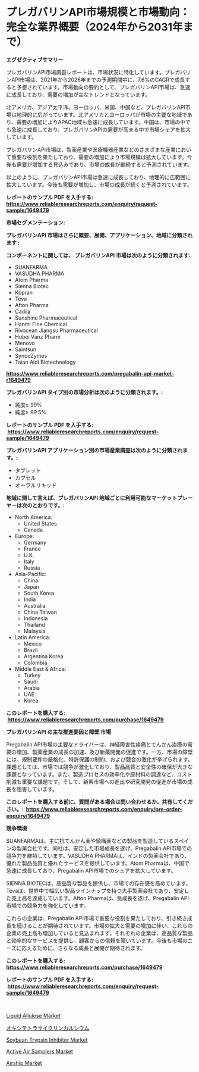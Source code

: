 <p><h1>プレガバリンAPI市場規模と市場動向：完全な業界概要（2024年から2031年まで）</h1></p><p><strong>エグゼクティブサマリー</strong></p>
<p><p>プレガバリンAPI市場調査レポートは、市場状況に特化しています。プレガバリンAPI市場は、2021年から2026年までの予測期間中に、7.6%のCAGRで成長すると予想されています。市場動向の要約として、プレガバリンAPI市場は、急速に成長しており、需要の増加が主なトレンドとなっています。 </p><p>北アメリカ、アジア太平洋、ヨーロッパ、米国、中国など、プレガバリンAPI市場は地理的に広がっています。北アメリカとヨーロッパが市場の主要な地域であり、需要の増加によりAPAC地域も急速に成長しています。中国は、市場の中でも急速に成長しており、プレガバリンAPIの需要が高まる中で市場シェアを拡大しています。</p><p>プレガバリンAPI市場は、製薬産業や医療機器産業などのさまざまな産業において重要な役割を果たしており、需要の増加により市場規模は拡大しています。今後も需要が増加する見込みであり、市場の成長が継続すると予測されています。</p><p>以上のように、プレガバリンAPI市場は急速に成長しており、地理的に広範囲に拡大しています。今後も需要が増加し、市場の成長が続くと予測されています。</p></p>
<p><strong>レポートのサンプル PDF を入手する: <a href="https://www.reliableresearchreports.com/enquiry/request-sample/1649479">https://www.reliableresearchreports.com/enquiry/request-sample/1649479</a></strong></p>
<p><strong>市場セグメンテーション:</strong></p>
<p><strong> プレガバリンAPI 市場はさらに概要、展開、アプリケーション、地域に分類されます :</strong></p>
<p><strong>コンポーネントに関しては、 プレガバリンAPI 市場は次のように分類されます: &nbsp;</strong></p>
<p><ul><li>SUANFARMA</li><li>VASUDHA PHARMA</li><li>Atom Pharma</li><li>Sienna Biotec</li><li>Kopran</li><li>Teva</li><li>Afton Pharma</li><li>Cadila</li><li>Sunshine Pharmaceutical</li><li>Hanmi Fine Chemical</li><li>Rivocean Jiangsu Pharmaceutical</li><li>Hubei Vanz Pharm</li><li>Menovo</li><li>Saintsun</li><li>SyncoZymes</li><li>Taian Aidi Biotechnology</li></ul></p>
<p><strong><a href="https://www.reliableresearchreports.com/pregabalin-api-market-r1649479">https://www.reliableresearchreports.com/pregabalin-api-market-r1649479</a></strong></p>
<p><strong> プレガバリンAPI タイプ別の市場分析は次のように分類されます。:</strong></p>
<p><ul><li>純度≥ 99%</li><li>純度≥ 99.5%</li></ul></p>
<p><strong>レポートのサンプル PDF を入手する: &nbsp;<a href="https://www.reliableresearchreports.com/enquiry/request-sample/1649479">https://www.reliableresearchreports.com/enquiry/request-sample/1649479</a></strong></p>
<p><strong> プレガバリンAPI アプリケーション別の市場産業調査は次のように分類されます。:</strong></p>
<p><ul><li>タブレット</li><li>カプセル</li><li>オーラルリキッド</li></ul></p>
<p><strong>地域に関して言えば、プレガバリンAPI 地域ごとに利用可能なマーケットプレーヤーは次のとおりです。:</strong></p>
<p><ul>
    <li>
        North America:
        <ul>
            <li>United States</li>
            <li>Canada</li>
        </ul>
    </li>
    <li>
        Europe:
        <ul>
            <li>Germany</li>
            <li>France</li>
            <li>U.K.</li>
            <li>Italy</li>
            <li>Russia</li>
        </ul>
    </li>
    <li>
        Asia-Pacific:
        <ul>
            <li>China</li>
            <li>Japan</li>
            <li>South Korea</li>
            <li>India</li>
            <li>Australia</li>
            <li>China Taiwan</li>
            <li>Indonesia</li>
            <li>Thailand</li>
            <li>Malaysia</li>
        </ul>
    </li>
    <li>
        Latin America:
        <ul>
            <li>Mexico</li>
            <li>Brazil</li>
            <li>Argentina Korea</li>
            <li>Colombia</li>
        </ul>
    </li>
    <li>
        Middle East & Africa:
        <ul>
            <li>Turkey</li>
            <li>Saudi</li>
            <li>Arabia</li>
            <li>UAE</li>
            <li>Korea</li>
        </ul>
    </li>
    </ul></p>
<p><strong>このレポートを購入する: &nbsp;<a href="https://www.reliableresearchreports.com/purchase/1649479">https://www.reliableresearchreports.com/purchase/1649479</a></strong></p>
<p><strong>プレガバリンAPI の主な推進要因と障壁 市場</strong></p>
<p><p>Pregabalin API市場の主要なドライバーは、神経障害性疼痛とてんかん治療の需要の増加、製薬産業の成長の加速、及び新薬開発の促進です。一方、市場の障壁には、規制要件の厳格化、特許保護の制約、および競合の激化が挙げられます。課題としては、市場では競争が激化しており、製品品質と安全性の確保が大きな課題となっています。また、製造プロセスの効率化や原材料の調達など、コスト削減も重要な課題です。そして、新興市場への進出や研究開発の促進が市場の成長を阻害しています。</p></p>
<p><strong>このレポートを購入する前に、質問がある場合は問い合わせるか、共有してください。:&nbsp; <a href="https://www.reliableresearchreports.com/enquiry/pre-order-enquiry/1649479">https://www.reliableresearchreports.com/enquiry/pre-order-enquiry/1649479</a></strong></p>
<p><strong>競争環境</strong></p>
<p><p>SUANFARMAは、主に抗てんかん薬や鎮痛薬などの製品を製造しているスペインの製薬会社です。同社は、安定した市場成長を遂げ、Pregabalin API市場での競争力を維持しています。VASUDHA PHARMAは、インドの製薬会社であり、優れた製品品質と優れたサービスを提供しています。Atom Pharmaは、中国で急速に成長しており、Pregabalin API市場でのシェアを拡大しています。</p><p>SIENNA BIOTECは、高品質な製品を提供し、市場での存在感を高めています。Tevaは、世界中で幅広い製品ラインナップを持つ大手製薬会社であり、安定した売上高を達成しています。Afton Pharmaは、急成長を遂げ、Pregabalin API市場での競争力を強化しています。</p><p>これらの企業は、Pregabalin API市場で重要な役割を果たしており、引き続き成長を続けることが期待されています。市場の拡大と需要の増加に伴い、これらの企業の売上高も増加していると見込まれます。それぞれの企業は、高品質な製品と効率的なサービスを提供し、顧客からの信頼を築いています。今後も市場のニーズに応えるために、さらなる成長と展開が期待されます。</p></p>
<p><strong>このレポートを購入する: &nbsp; <a href="https://www.reliableresearchreports.com/purchase/1649479">https://www.reliableresearchreports.com/purchase/1649479</a></strong></p>
<p><strong>レポートのサンプル PDF を入手する: &nbsp;<a href="https://www.reliableresearchreports.com/enquiry/request-sample/1649479">https://www.reliableresearchreports.com/enquiry/request-sample/1649479</a></strong><strong></strong></p>
<p>&nbsp;</p>
<p><p><a href="https://natural-crush-b99.notion.site/Liquid-Allulose-Market-Share-Evolution-and-Market-Growth-Trends-2024-2031-702eb503c5444ec8a280b132422c85c7">Liquid Allulose Market</a></p><p><a href="https://github.com/cnnriuez22368/Market-Research-Report-List-1/blob/main/555003328603.md">オキシテトラサイクリンカルシウム</a></p><p><a href="https://issuu.com/reportprime-2/docs/soybean-trypsin-inhibitor-market-size-2030.pptx">Soybean Trypsin Inhibitor Market</a></p><p><a href="https://github.com/bmorecock/Market-Research-Report-List-2/blob/main/active-air-samplers-market.md">Active Air Samplers Market</a></p><p><a href="https://github.com/Krish2023na/Market-Research-Report-List-4/blob/main/airship-market.md">Airship Market</a></p></p>